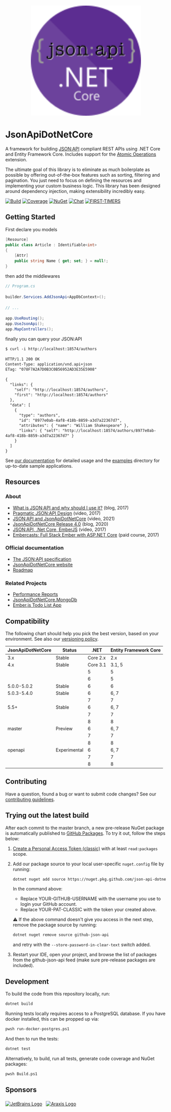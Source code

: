 <p align="center">
  <a href="https://www.jsonapi.net"><img src="docs/home/assets/img/logo.svg" style="height: 345px; width: 345px"/></a>
</p>

# JsonApiDotNetCore
A framework for building [JSON:API](http://jsonapi.org/) compliant REST APIs using .NET Core and Entity Framework Core. Includes support for the [Atomic Operations](https://jsonapi.org/ext/atomic/) extension.

The ultimate goal of this library is to eliminate as much boilerplate as possible by offering out-of-the-box features such as sorting, filtering and pagination. You just need to focus on defining the resources and implementing your custom business logic. This library has been designed around dependency injection, making extensibility incredibly easy.

[![Build](https://github.com/json-api-dotnet/JsonApiDotNetCore/actions/workflows/build.yml/badge.svg?branch=master)](https://github.com/json-api-dotnet/JsonApiDotNetCore/actions/workflows/build.yml?query=branch%3Amaster)
[![Coverage](https://codecov.io/gh/json-api-dotnet/JsonApiDotNetCore/branch/master/graph/badge.svg?token=pn036tWV8T)](https://codecov.io/gh/json-api-dotnet/JsonApiDotNetCore)
[![NuGet](https://img.shields.io/nuget/v/JsonApiDotNetCore.svg)](https://www.nuget.org/packages/JsonApiDotNetCore/)
[![Chat](https://badges.gitter.im/json-api-dotnet-core/Lobby.svg)](https://gitter.im/json-api-dotnet-core/Lobby?utm_source=badge&utm_medium=badge&utm_campaign=pr-badge&utm_content=badge)
[![FIRST-TIMERS](https://img.shields.io/badge/first--timers--only-friendly-blue.svg)](http://www.firsttimersonly.com/)

## Getting Started

First declare you models

```c#
[Resource]
public class Article : Identifiable<int>
{
    [Attr]
    public string Name { get; set; } = null!;
}
```

then add the middlewares

```c#
// Program.cs

builder.Services.AddJsonApi<AppDbContext>();

// ...

app.UseRouting();
app.UseJsonApi();
app.MapControllers();
```

finally you can query your JSON:API

```
$ curl -i http://localhost:18574/authors

HTTP/1.1 200 OK
Content-Type: application/vnd.api+json
ETag: "078F7A2A7D0B3C0B56952AD3E35E5908"

{
  "links": {
    "self": "http://localhost:18574/authors",
    "first": "http://localhost:18574/authors"
  },
  "data": [
    {
      "type": "authors",
      "id": "8977e0ab-4af8-418b-8859-a3d7a22367d7",
      "attributes": { "name": "William Shakespeare" },
      "links": { "self": "http://localhost:18574/authors/8977e0ab-4af8-418b-8859-a3d7a22367d7" }
    }
  ]
}
```

See [our documentation](https://www.jsonapi.net/) for detailed usage and the [examples](https://github.com/json-api-dotnet/JsonApiDotNetCore/tree/master/src/Examples) directory for up-to-date sample applications.

## Resources

### About
- [What is JSON:API and why should I use it?](https://nordicapis.com/the-benefits-of-using-json-api/) (blog, 2017)
- [Pragmatic JSON:API Design](https://www.youtube.com/watch?v=3jBJOga4e2Y) (video, 2017)
- [JSON:API and JsonApiDotNetCore](https://www.youtube.com/watch?v=79Oq0HOxyeI) (video, 2021)
- [JsonApiDotNetCore Release 4.0](https://dev.to/wunki/getting-started-5dkl) (blog, 2020)
- [JSON:API, .Net Core, EmberJS](https://youtu.be/KAMuo6K7VcE) (video, 2017)
- [Embercasts: Full Stack Ember with ASP.NET Core](https://www.embercasts.com/course/full-stack-ember-with-dotnet/watch/whats-in-this-course-cs) (paid course, 2017)

### Official documentation
- [The JSON:API specification](https://jsonapi.org/format/)
- [JsonApiDotNetCore website](https://www.jsonapi.net/)
- [Roadmap](ROADMAP.md)

### Related Projects

- [Performance Reports](https://github.com/json-api-dotnet/PerformanceReports)
- [JsonApiDotNetCore.MongoDb](https://github.com/json-api-dotnet/JsonApiDotNetCore.MongoDb)
- [Ember.js Todo List App](https://github.com/json-api-dotnet/TodoListExample)

## Compatibility

The following chart should help you pick the best version, based on your environment.
See also our [versioning policy](./VERSIONING_POLICY.md).

| JsonApiDotNetCore | Status       | .NET     | Entity Framework Core |
| ----------------- | ------------ | -------- | --------------------- |
| 3.x               | Stable       | Core 2.x | 2.x                   |
| 4.x               | Stable       | Core 3.1 | 3.1, 5                |
|                   |              | 5        | 5                     |
|                   |              | 6        | 5                     |
| 5.0.0-5.0.2       | Stable       | 6        | 6                     |
| 5.0.3-5.4.0       | Stable       | 6        | 6, 7                  |
|                   |              | 7        | 7                     |
| 5.5+              | Stable       | 6        | 6, 7                  |
|                   |              | 7        | 7                     |
|                   |              | 8        | 8                     |
| master            | Preview      | 6        | 6, 7                  |
|                   |              | 7        | 7                     |
|                   |              | 8        | 8                     |
| openapi           | Experimental | 6        | 6, 7                  |
|                   |              | 7        | 7                     |
|                   |              | 8        | 8                     |

## Contributing

Have a question, found a bug or want to submit code changes? See our [contributing guidelines](./.github/CONTRIBUTING.md).

## Trying out the latest build

After each commit to the master branch, a new pre-release NuGet package is automatically published to [GitHub Packages](https://docs.github.com/en/packages/working-with-a-github-packages-registry/working-with-the-nuget-registry).
To try it out, follow the steps below:

1. [Create a Personal Access Token (classic)](https://docs.github.com/en/authentication/keeping-your-account-and-data-secure/managing-your-personal-access-tokens#creating-a-personal-access-token-classic) with at least `read:packages` scope.
1. Add our package source to your local user-specific `nuget.config` file by running:
   ```bash
   dotnet nuget add source https://nuget.pkg.github.com/json-api-dotnet/index.json --name github-json-api --username YOUR-GITHUB-USERNAME --password YOUR-PAT-CLASSIC
   ```
   In the command above:
   - Replace YOUR-GITHUB-USERNAME with the username you use to login your GitHub account.
   - Replace YOUR-PAT-CLASSIC with the token your created above.
   
   :warning: If the above command doesn't give you access in the next step, remove the package source by running:
   ```bash
   dotnet nuget remove source github-json-api
   ```
   and retry with the `--store-password-in-clear-text` switch added.
1. Restart your IDE, open your project, and browse the list of packages from the github-json-api feed (make sure pre-release packages are included).

## Development

To build the code from this repository locally, run:

```bash
dotnet build
```

Running tests locally requires access to a PostgreSQL database. If you have docker installed, this can be propped up via:

```bash
pwsh run-docker-postgres.ps1
```

And then to run the tests:

```bash
dotnet test
```

Alternatively, to build, run all tests, generate code coverage and NuGet packages:

```bash
pwsh Build.ps1
```

## Sponsors

<a href="https://jb.gg/OpenSourceSupport"><img align="middle" src="https://resources.jetbrains.com/storage/products/company/brand/logos/jb_beam.svg" alt="JetBrains Logo" style="width:150px"></a> &nbsp;
<a href="https://www.araxis.com/buy/open-source"><img align="middle" src="https://www.araxis.com/theme/37/img/araxis-logo-lg.svg" alt="Araxis Logo" style="width:150px"></a>
